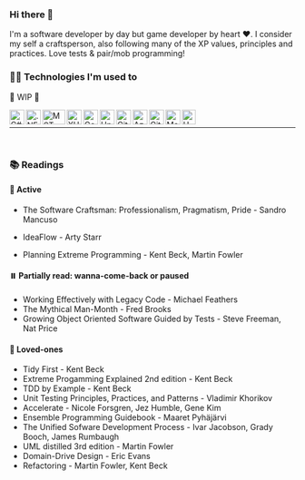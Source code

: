 ### Hi there 👋

I'm a software developer by day but game developer by heart ❤️. I consider my self a craftsperson, also following many of the XP values, principles and practices. Love tests & pair/mob programming!

### 🧑‍💻 Technologies I'm used to 

:hammer: WIP :construction_worker:

<img align="left" width="26px" height="26px" title="C#" alt="C#" src="https://www.freeiconspng.com/uploads/c-logo-icon-18.png" />
<img align="left" width="26px" height="26px" title=".NET" alt=".NET" src="https://upload.wikimedia.org/wikipedia/commons/thumb/e/ee/.NET_Core_Logo.svg/1024px-.NET_Core_Logo.svg.png" />
<img align="left" width="40px" height="26px" title="MSTest" alt="MSTest" src="https://www.lambdatest.com/blog/wp-content/uploads/2021/03/MSTest.png" />
<img align="left" width="26px" height="26px" title="XUnit" alt="XUnit" src="https://www.lambdatest.com/blog/wp-content/uploads/2021/03/XUnit.png" />
<img align="left" width="26px" height="26px" title="Godot" alt="Godot" src="https://upload.wikimedia.org/wikipedia/commons/6/6a/Godot_icon.svg" />
<img align="left" width="26px" height="26px" title="Unity" alt="Unity" src="https://cdn.worldvectorlogo.com/logos/unity-69.svg" />
<img align="left" width="26px" height="26px" title="Git" alt="Git" src="https://iconape.com/wp-content/png_logo_vector/git-icon.png" />
<img align="left" width="26px" height="26px" title="Azure DevOps Server" alt="Azure DevOps Server" src="https://cdn.iconscout.com/icon/free/png-256/free-azure-devops-3628645-3029870.png?f=webp" />
<img align="left" width="26px" height="26px" title="GitHub" alt="GitHub" src="https://upload.wikimedia.org/wikipedia/commons/thumb/9/91/Octicons-mark-github.svg/2048px-Octicons-mark-github.svg.png" />
<img align="left" width="26px" height="26px" title="MarkDown" alt="MarkDown" src="https://user-images.githubusercontent.com/11347395/130453553-322c1932-e148-461e-b62f-c103f564b9b5.png" />
<img align="left" width="24px" height="26px" title="UML" alt="UML" src="https://joanpaon.files.wordpress.com/2013/05/uml-symbol.gif" />

<br/>

---

<br/>

### 📚 Readings 

#### 🧰 Active

- The Software Craftsman: Professionalism, Pragmatism, Pride - Sandro Mancuso
- IdeaFlow - Arty Starr

- Planning Extreme Programming - Kent Beck, Martin Fowler

#### ⏸️ Partially read: wanna-come-back or paused

- Working Effectively with Legacy Code - Michael Feathers
- The Mythical Man-Month - Fred Brooks
- Growing Object Oriented Software Guided by Tests - Steve Freeman, Nat Price

#### 💜 Loved-ones 

- Tidy First - Kent Beck
- Extreme Progamming Explained 2nd edition - Kent Beck
- TDD by Example - Kent Beck
- Unit Testing Principles, Practices, and Patterns - Vladimir Khorikov
- Accelerate - Nicole Forsgren, Jez Humble, Gene Kim
- Ensemble Programming Guidebook - Maaret Pyhäjärvi
- The Unified Sofware Development Process - Ivar Jacobson, Grady Booch, James Rumbaugh
- UML distilled 3rd edition - Martin Fowler
- Domain-Drive Design - Eric Evans
- Refactoring - Martin Fowler, Kent Beck
